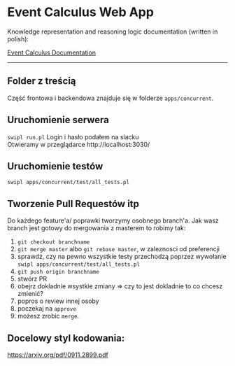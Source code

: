 # Event Calculus Web App

Knowledge representation and reasoning logic documentation (written in polish):

[Event Calculus Documentation](../blob/master/EventCalculusDocumentation.pdf)
___

## Folder z treścią
Część frontowa i backendowa znajduje się w folderze `apps/concurrent`.

## Uruchomienie serwera
`swipl run.pl`
Login i hasło podałem na slacku  
Otwieramy w przeglądarce http://localhost:3030/

## Uruchomienie testów
`swipl apps/concurrent/test/all_tests.pl`

## Tworzenie Pull Requestów itp
Do każdego feature'a/ poprawki tworzymy osobnego branch'a.
Jak wasz branch jest gotowy do mergowania z masterem to robimy tak:

1. `git checkout branchname`
2. `git merge master` albo `git rebase master`, w zaleznosci od preferencji
3. sprawdź, czy na pewno wszystkie testy przechodzą poprzez wywołanie `swipl apps/concurrent/test/all_tests.pl`
4. `git push origin branchname`
5. stwórz PR
6. obejrz dokladnie wsystkie zmiany => czy to jest dokladnie to co chcesz zmienić?
8. popros o review innej osoby
9. poczekaj na `approve`
10. możesz zrobic `merge`.

## Docelowy styl kodowania:
https://arxiv.org/pdf/0911.2899.pdf
